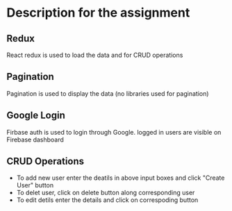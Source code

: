 # Description for the assignment

## Redux

React redux is used to load the data and for CRUD operations

## Pagination

Pagination is used to display the data (no libraries used for pagination)

## Google Login

Firbase auth is used to login through Google. logged in users are visible on Firebase dashboard

## CRUD Operations

- To add new user enter the deatils in above input boxes and click "Create User" button
- To delet user, click on delete button along corresponding user
- To edit detils enter the details and click on correspoding button
